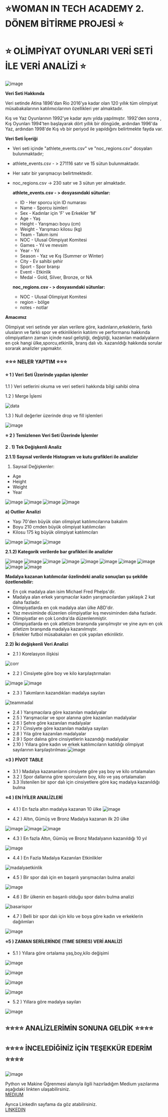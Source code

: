 # ⭐WOMAN IN TECH ACADEMY  2. DÖNEM BİTİRME PROJESİ ⭐
# ⭐ OLİMPİYAT OYUNLARI VERİ SETİ İLE VERİ ANALİZİ ⭐

![image](https://user-images.githubusercontent.com/53252601/202868693-75ec2fc7-1955-406b-89cb-6ab969db815f.png)


**Veri Seti Hakkında**

Veri setinde Atina 1896'dan Rio 2016'ya kadar olan 120 yıllık tüm olimpiyat müsabakalarının katılımıcılarının özellikleri yer almaktadır.  

Kış ve Yaz Oyunlarının 1992'ye kadar aynı yılda yapılmıştır. 1992'den sonra , Kış Oyunları 1994'ten başlayarak dört yıllık bir döngüde, ardından 1996'da Yaz, ardından 1998'de Kış vb bir periyod ile yapıldığını belirtmekte fayda var.

**Veri Seti İçeriği**

* Veri seti içinde "athlete_events.csv" ve "noc_regions.csv" dosyaları bulunmaktadır;
* athlete_events.csv - > 271116 satır ve 15 sütun bulunmaktadır.
* Her satır bir yarışmacıyı belirtmektedir.
* noc_regions.csv -> 230 satır ve 3  sütun yer almaktadır.


    **athlete_events.csv - > dosyasındaki sütunlar:**
    * ID - Her sporcu için ID numarası
    * Name - Sporcu isimleri
    * Sex - Kadınlar için 'F' ve Erkekler 'M' 
    * Age - Yaş
    * Height - Yarışmacı boyu (cm)
    * Weight - Yarışmacı kilosu (kg)
    * Team - Takım ismi
    * NOC - Ulusal Olimpiyat Komitesi 
    * Games - Yıl ve mevsim
    * Year - Yıl
    * Season - Yaz ve Kış (Summer or Winter)
    * City - Ev sahibi şehir
    * Sport - Spor branşı
    * Event - Etkinlik
    * Medal - Gold, Silver, Bronze, or NA

    **noc_regions.csv  - > dosyasındaki sütunlar:**
    * NOC - Ulusal Olimpiyat Komitesi
    * region - bölge
    * notes - notlar

**Amacımız**

Olimpiyat veri setinde yer alan verilere göre, kadınların,erkeklerin, farklı ulusların ve farklı spor ve etkinliklerin katılımı ve performansı hakkında olimpiyatların zaman içinde nasıl geliştiği, değiştiği, kazanılan madalyaların en çok hangi ülke,sporcu,etkinlik, branş dalı vb. kazanıldığı hakkında sorular sorarak analizler yapmaktır. 



### ⭐⭐⭐  NELER YAPTIM ⭐⭐⭐

**⭐ 1 ) Veri Seti Üzerinde yapılan işlemler**

 1.1 ) Veri setlerini okuma ve veri setlerii hakkında bilgi sahibi olma 
 
 1.2 ) Merge İşlemi
                
![data](https://user-images.githubusercontent.com/53252601/202869188-fb1d8d68-ebe0-4ef3-809d-09b9443194bb.png)

1.3 ) Null değerler üzerinde drop ve fill işlemleri
                
![image](https://user-images.githubusercontent.com/53252601/202869139-9e525260-9de2-41e4-a2f0-ee94a1d941fe.png)


**⭐ 2 ) Temizlenen Veri Seti Üzerinde İşlemler**

 **2 . 1) Tek Değişkenli Analiz**

 **2.1.1) Sayısal verilerde Histogram ve kutu grafikleri ile analizler**
1) Sayısal Değişkenler:
* Age
* Height   
* Weight   
* Year


![image](https://user-images.githubusercontent.com/53252601/202869334-063710cb-c697-43a8-bc67-0e0534238903.png)
![image](https://user-images.githubusercontent.com/53252601/202869309-cb8be4a3-35e9-45ce-8488-981934fa4146.png)
![image](https://user-images.githubusercontent.com/53252601/202869346-1c233139-5c9b-4a8b-a1e6-c3a546923c7f.png)
![image](https://user-images.githubusercontent.com/53252601/202869357-3d0f7783-2fb8-439e-9698-90afa05a4cac.png)


**a) Outlier Analizi**

* Yaşı 70'den büyük olan olimpiyat katılımcılarına bakalım
* Boyu 210 cmden büyük olimpiyat katılımcıları
* Kilosu 175 kg büyük olimpiyat katılımcıları

![image](https://user-images.githubusercontent.com/53252601/202869540-6787c9ff-c17c-434c-8357-df2740c5378e.png)
![image](https://user-images.githubusercontent.com/53252601/202869548-28d4587a-7402-4260-b1db-18cf6333b741.png)
![image](https://user-images.githubusercontent.com/53252601/202869551-6ad5db2e-7eaf-412b-b924-7b157a3725e6.png)

                    
**2.1.2) Kategorik verilerde bar grafikleri ile analizler**


![image](https://user-images.githubusercontent.com/53252601/202869648-9815e51b-5af4-4c47-ad07-91a67049037b.png)
![image](https://user-images.githubusercontent.com/53252601/202869657-2296a90f-d381-4850-b31b-206c0d7adb96.png)
![image](https://user-images.githubusercontent.com/53252601/202869662-4ca46ccc-d100-42c4-97cc-cae5480dd13b.png)
![image](https://user-images.githubusercontent.com/53252601/202869666-7ddc2635-d9a2-4687-8e46-62887ee92dfe.png)
![image](https://user-images.githubusercontent.com/53252601/202869671-30a57701-6e25-4a98-a5fe-4d54b14adda9.png)
![image](https://user-images.githubusercontent.com/53252601/202869709-eec51f5d-e833-403a-87d7-07b8c281ee24.png)
![image](https://user-images.githubusercontent.com/53252601/202869712-17d3512c-4458-45bb-a992-3233f562a18c.png)
![image](https://user-images.githubusercontent.com/53252601/202869713-595c5fe5-577c-4183-9991-064fcb3caa21.png)
![image](https://user-images.githubusercontent.com/53252601/202869721-82d35f5a-1b70-4cfb-8fdc-e5276a41da0e.png)
![image](https://user-images.githubusercontent.com/53252601/202869727-e8a65062-0915-4ff6-a51f-8aa9b12476ac.png)


**Madalya kazanan katılımcılar özelindeki analiz sonuçları şu şekilde özetlenebilir:** 

* En çok madalya alan isim Michael Fred Phelps'dir. 
* Madalya alan erkek yarışmacılar kadın yarışmacılardan yaklaşık 2 kat daha fazladır. 
* Olimpiyatlarda en çok madalya alan ülke ABD'dir. 
* Yaz mevsiminde düzenlen olimpiyatlar kış mevsiminden daha fazladır.
* Olimpiyatlar en çok Londra'da düzenlenmiştir.
* Olimpiyatlarda en çok atletizm branşında yarışılmıştır ve yine aynı en çok atletizm branşında madalya kazanılmıştır. 
* Erkekler futbol müsabakaları en çok yapılan etkinliktir.


**2.2) İki değişkenli Veri Analizi**
* 2.1 ) Korelasyon ilişkisi

![corr](https://user-images.githubusercontent.com/53252601/202869844-1c5abb8f-50a7-4e23-b382-9578a710911b.png)

* 2.2 ) Cinsiyete göre boy ve kilo karşılaştırmaları

![image](https://user-images.githubusercontent.com/53252601/202869874-f9ef860b-9dcb-476b-96c3-c7728ec11f97.png)
![image](https://user-images.githubusercontent.com/53252601/202869877-771a92ab-26f8-4723-b6fe-b8dfa9262bcc.png)

* 2.3 ) Takımların kazandıkları madalya sayıları

![teammadal](https://user-images.githubusercontent.com/53252601/202869945-35e789e6-bda0-4a92-9a3b-b4680aefd67b.png)

* 2.4 ) Yarışmacılara göre kazanılan madalyalar
* 2.5 ) Yarışmacılar ve spor alanına göre kazanılan madalyalar
* 2.6 ) Şehre göre kazanılan madalyalar
* 2.7 ) Cinsiyete göre kazanılan madalya sayıları
* 2.8 ) Yıla göre kazanılan madalyalar
* 2.9 ) Spor dalına göre cinsiyetlerin kazandığı madalyalar
* 2.10 ) Yıllara göre kadın ve erkek katılımcıların katıldığı olimpiyat sayılarının karşılaştırılması
![image](https://user-images.githubusercontent.com/53252601/202869896-a4b670fe-c188-45f4-87a9-e500834df61e.png)



**⭐3 ) PİVOT TABLE**

* 3.1 ) Madalya kazananların cinsiyete göre yaş boy ve kilo ortalamaları
* 3.2 ) Spor dallarına göre sporcuların boy, kilo ve yaş ortalamaları
* 3.3 )İstenilen bir spor dalı için cinsiyetlere göre kaç madalya kazanıldığı bulma


**⭐4 ) EN İYİLER ANALİZLERİ**

* 4.1 ) En fazla altın madalya kazanan 10 ülke
![image](https://user-images.githubusercontent.com/53252601/202870004-949e7d4d-9b80-4735-a21f-6f483b65078a.png)
                
* 4.2 ) Altın, Gümüş ve Bronz Madalya kazanan ilk 20 ülke

![image](https://user-images.githubusercontent.com/53252601/202870045-7d547d8e-c6f9-4a5b-8358-3cd97df738fc.png)
![image](https://user-images.githubusercontent.com/53252601/202870049-f905dfc9-b18a-4dde-b1d4-ddeea7c88b06.png)
![image](https://user-images.githubusercontent.com/53252601/202870055-97e38537-0bd2-420b-a172-aa45ac4bd005.png)

* 4.3 ) En fazla Altın, Gümüş ve Bronz Madalyanın kazanıldığı 10 yıl

![image](https://user-images.githubusercontent.com/53252601/202870069-cac5ee3b-5576-4c7d-87f8-efa96328a530.png)

* 4.4 ) En Fazla Madalya Kazanılan Etkinlikler

![madalyaetkinlik](https://user-images.githubusercontent.com/53252601/202870135-45ed9188-895a-4b0d-8b51-d761e4d50409.png)

* 4.5 ) Bir spor dalı için en başarılı yarışmacıları bulma analizi

![image](https://user-images.githubusercontent.com/53252601/202870163-fb01e593-99aa-4564-91ae-786cc34bc2da.png)

* 4.6 ) Bir ülkenin en başarılı olduğu spor dalını bulma analizi

![basarispor](https://user-images.githubusercontent.com/53252601/202870243-67d9c231-cecb-497b-82b8-2fe42437afd6.png)

* 4.7 ) Belli bir spor dalı için kilo ve boya göre kadın ve erkeklerin dağılımları

![image](https://user-images.githubusercontent.com/53252601/202870281-d6f0281b-c7ff-49da-aa5b-a1d3289e26a5.png)


**⭐5 ) ZAMAN SERİLERİNDE (TIME SERIES) VERİ ANALİZİ**

* 5.1 ) Yıllara göre ortalama yaş,boy,kilo değişimi

![image](https://user-images.githubusercontent.com/53252601/202870364-dabc32a8-6f75-4c65-9b21-2d066c2981ac.png)

![image](https://user-images.githubusercontent.com/53252601/202870373-4daffdb0-21c4-4019-be23-c53b06c8b219.png)

![image](https://user-images.githubusercontent.com/53252601/202870379-385f6994-bc77-4a28-b76a-8f01d74c066c.png)

![image](https://user-images.githubusercontent.com/53252601/202870389-f3839e30-b6f1-49e1-8575-c3a927fe8a6a.png)

* 5.2 ) Yıllara göre madalya sayıları

![image](https://user-images.githubusercontent.com/53252601/202870398-42e77493-4c05-422b-9e60-a8b6ee6cb651.png)


## ⭐⭐⭐⭐ ANALİZLERİMİN SONUNA GELDİK  ⭐⭐⭐⭐

## ⭐⭐⭐⭐ İNCELEDİĞİNİZ İÇİN TEŞEKKÜR EDERİM  ⭐⭐⭐⭐


![image](https://user-images.githubusercontent.com/53252601/202870676-d956d77a-f543-485c-b6fd-48e53cce2630.png)
                                      
                                                
                                                
Python ve Makine Öğrenmesi alanıyla ilgili hazırladığım Medium yazılarıma aşağıdaki linkten ulaşabilirsiniz.<br>
<a href="https://medium.com/@haticecandan">MEDIUM</a> <br>

Ayrıca Linkedln sayfama da göz atabilirsiniz.<br>
<a href="https://www.linkedin.com/in/haticecandan">LINKEDIN</a> 

